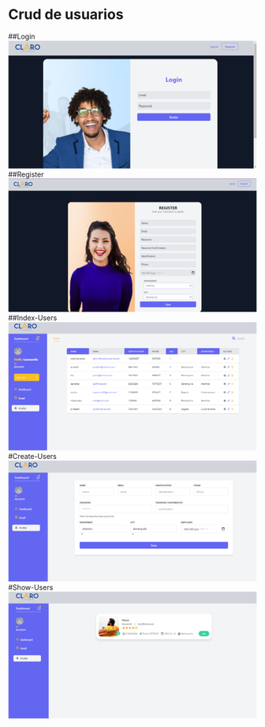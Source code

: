 # Crud de usuarios

##Login
![alt text](https://github.com/paternostroleonardo/CrudUsersLaravel8/blob/main/login.PNG)
##Register
![alt text](https://github.com/paternostroleonardo/CrudUsersLaravel8/blob/main/register.PNG)
##Index-Users
![alt text](https://github.com/paternostroleonardo/CrudUsersLaravel8/blob/main/listusers.PNG)
#Create-Users
![alt text](https://github.com/paternostroleonardo/CrudUsersLaravel8/blob/main/create.PNG)
#Show-Users
![alt text](https://github.com/paternostroleonardo/CrudUsersLaravel8/blob/main/show.PNG)


